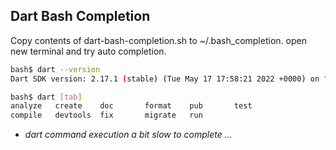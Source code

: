 ## Dart Bash Completion

Copy contents of dart-bash-completion.sh to ~/.bash_completion.
open new terminal and try auto completion.


```sh
bash$ dart --version
Dart SDK version: 2.17.1 (stable) (Tue May 17 17:58:21 2022 +0000) on "linux_x64"

bash$ dart [tab]
analyze   create    doc       format    pub       test      
compile   devtools  fix       migrate   run 
```

* *dart command execution a bit slow to complete ...*
